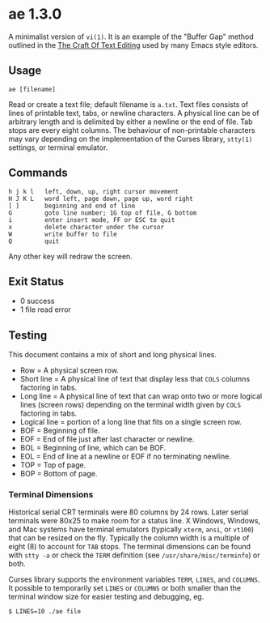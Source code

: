 ae 1.3.0
========

A minimalist version of `vi(1)`.  It is an example of the "Buffer Gap" method outlined in the [The Craft Of Text Editing](http://www.finseth.com/craft/) used by many Emacs style editors.


Usage
-----

    ae [filename]

Read or create a text file; default filename is `a.txt`.  Text files consists of lines of printable text, tabs, or newline characters.  A physical line can be of arbitrary length and is delimited by either a newline or the end of file.  Tab stops are every eight columns.  The behaviour of non-printable characters may vary depending on the implementation of the Curses library, `stty(1)` settings, or terminal emulator.


Commands
--------

    h j k l   left, down, up, right cursor movement
    H J K L   word left, page down, page up, word right
    [ ]       beginning and end of line
    G         goto line number; 1G top of file, G bottom
    i         enter insert mode, FF or ESC to quit
    x         delete character under the cursor
    W         write buffer to file
    Q         quit

Any other key will redraw the screen.


Exit Status
-----------

- 0 success
- 1 file read error


Testing
-------

This document contains a mix of short and long physical lines.

* Row = A physical screen row.
* Short line = A physical line of text that display less that `COLS` columns factoring in tabs.
* Long line = A physical line of text that can wrap onto two or more logical lines (screen rows) depending on the terminal width given by `COLS` factoring in tabs.
* Logical line = portion of a long line that fits on a single screen row.
* BOF = Beginning of file.
* EOF = End of file just after last character or newline.
* BOL = Beginning of line, which can be BOF.
* EOL = End of line at a newline or EOF if no terminating newline.
* TOP = Top of page.
* BOP = Bottom of page.


### Terminal Dimensions

Historical serial CRT terminals were 80 columns by 24 rows.  Later serial terminals were 80x25 to make room for a status line.  X Windows, Windows, and Mac systems have terminal emulators (typically `xterm`, `ansi`, or `vt100`) that can be resized on the fly.  Typically the column width is a multiple of eight (8) to account for `TAB` stops.  The terminal dimensions can be found with `stty -a` or check the `TERM` definition (see `/usr/share/misc/terminfo`) or both.

Curses library supports the environment variables `TERM`, `LINES`, and `COLUMNS`.  It possible to temporarily set `LINES` or `COLUMNS` or both smaller than the terminal window size for easier testing and debugging, eg.

    $ LINES=10 ./ae file